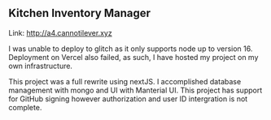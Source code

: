 ## Kitchen Inventory Manager

Link: http://a4.cannotilever.xyz

I was unable to deploy to glitch as it only supports node up to version 16. Deployment on Vercel also failed, as such, I have hosted my project on my own infrastructure.

This project was a full rewrite using nextJS. I accomplished database management with mongo and UI with Manterial UI.
This project has support for GitHub signing however authorization and user ID intergration is not complete.
